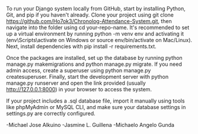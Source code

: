 To run your Django system locally from GitHub, start by installing Python, Git, and pip if you haven't already. Clone your project using git clone https://github.com/Ho7ok3/Chronolog-Attendance-System.git, then navigate into the folder using cd your-repo-name. It's recommended to set up a virtual environment by running python -m venv env and activating it (env\Scripts\activate on Windows or source env/bin/activate on Mac/Linux). Next, install dependencies with pip install -r requirements.txt.

Once the packages are installed, set up the database by running python manage.py makemigrations and python manage.py migrate. If you need admin access, create a superuser using python manage.py createsuperuser. Finally, start the development server with python manage.py runserver and open the link provided (usually http://127.0.0.1:8000) in your browser to access the system.

If your project includes a .sql database file, import it manually using tools like phpMyAdmin or MySQL CLI, and make sure your database settings in settings.py are correctly configured.

-Michael Jose Alkuino
-Jasmine L. Guillena
-Michaelo Angelo Gunda
